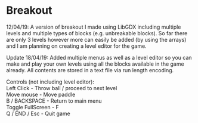 # Breakout

12/04/19: A version of breakout I made using LibGDX including multiple levels and multiple types of blocks (e.g. unbreakable blocks). So far there are only 3 levels however more can easily be added (by using the arrays) and I am planning on creating a level editor for the game.

Update 18/04/19: Added multiple menus as well as a level editor so you can make and play your own levels using all the blocks available in the game already. All contents are stored in a text file via run length encoding.

Controls (not including level editor):                                                                                          
Left Click - Throw ball / proceed to next level                                                               
Move mouse - Move paddle                                                     
B / BACKSPACE - Return to main menu                                       
Toggle FullScreen - F                                                           
Q / END / Esc - Quit game

